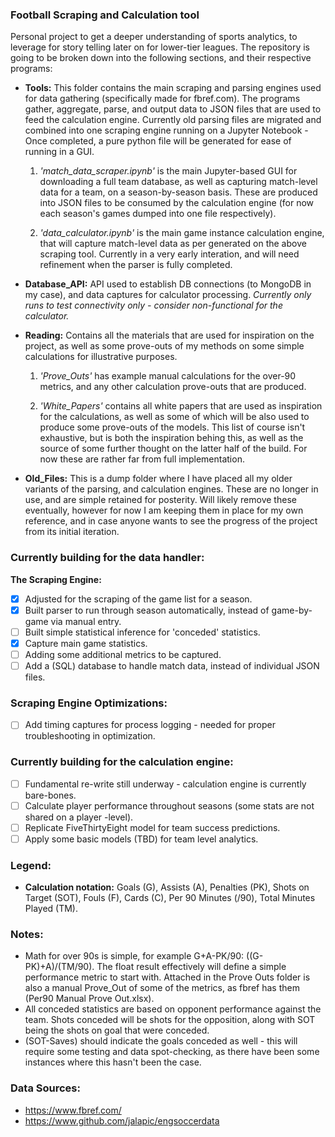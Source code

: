 ### Football Scraping and Calculation tool

Personal project to get a deeper understanding of sports analytics, to leverage for story telling later on for lower-tier leagues. The repository is going to be broken down into the following sections, and their respective programs:

- **Tools:** This folder contains the main scraping and parsing engines used for data gathering (specifically made for fbref.com). The programs gather, aggregate, parse, and output data to JSON files that are used to feed the calculation engine. Currently old parsing files are migrated and combined into one scraping engine running on a Jupyter Notebook - Once completed, a pure python file will be generated for ease of running in a GUI.

  1. *'match_data_scraper.ipynb'* is the main Jupyter-based GUI for downloading a full team database, as well as capturing match-level data for a team, on a season-by-season basis. These are produced into JSON files to be consumed by the calculation engine (for now each season's games dumped into one file respectively).

  2. *'data_calculator.ipynb'* is the main game instance calculation engine, that will capture match-level data as per generated on the above scraping tool. Currently in a very early interation, and will need refinement when the parser is fully completed.

- **Database_API:** API used to establish DB connections (to MongoDB in my case), and data captures for calculator processing. *Currently only runs to test connectivity only - consider non-functional for the calculator.*

- **Reading:** Contains all the materials that are used for inspiration on the project, as well as some prove-outs of my methods on some simple calculations for illustrative purposes.

  1. *'Prove_Outs'* has example manual calculations for the over-90 metrics, and any other calculation prove-outs that are produced.
  
  2. *'White_Papers'* contains all white papers that are used as inspiration for the calculations, as well as some of which will be also used to produce some prove-outs of the models. This list of course isn't exhaustive, but is both the inspiration behing this, as well as the source of some further thought on the latter half of the build. For now these are rather far from full implementation.
  
- **Old_Files:** This is a dump folder where I have placed all my older variants of the parsing, and calculation engines. These are no longer in use, and are simple retained for posterity. Will likely remove these eventually, however for now I am keeping them in place for my own reference, and in case anyone wants to see the progress of the project from its initial iteration.

### Currently building for the data handler:

**The Scraping Engine:**

- [x] Adjusted for the scraping of the game list for a season.
- [x] Built parser to run through season automatically, instead of game-by-game via manual entry.
- [ ] Built simple statistical inference for 'conceded' statistics.
- [x] Capture main game statistics.
- [ ] Adding some additional metrics to be captured.
- [ ] Add a (SQL) database to handle match data, instead of individual JSON files.

### Scraping Engine Optimizations:

- [ ] Add timing captures for process logging - needed for proper troubleshooting in optimization.

### Currently building for the calculation engine:

- [ ] Fundamental re-write still underway - calculation engine is currently bare-bones.
- [ ] Calculate player performance throughout seasons (some stats are not shared on a player -level).
- [ ] Replicate FiveThirtyEight model for team success predictions.
- [ ] Apply some basic models (TBD) for team level analytics.

### Legend:

- **Calculation notation:** Goals (G), Assists (A), Penalties (PK), Shots on Target (SOT), Fouls (F), Cards (C), Per 90 Minutes (/90), Total Minutes Played (TM).

### Notes:

- Math for over 90s is simple, for example G+A-PK/90: ((G-PK)+A)/(TM/90). The float result effectively will define a simple performance metric to start with. Attached in the Prove Outs folder is also a manual Prove_Out of some of the metrics, as fbref has them (Per90 Manual Prove Out.xlsx).
- All conceded statistics are based on opponent performance against the team. Shots conceded will be shots for the opposition, along with SOT being the shots on goal that were conceded.
- (SOT-Saves) should indicate the goals conceded as well - this will require some testing and data spot-checking, as there have been some instances where this hasn't been the case.

### Data Sources:
- https://www.fbref.com/
- https://www.github.com/jalapic/engsoccerdata
